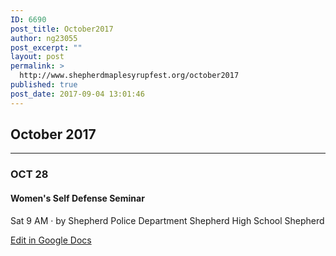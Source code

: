 ```yaml
---
ID: 6690
post_title: October2017
author: ng23055
post_excerpt: ""
layout: post
permalink: >
  http://www.shepherdmaplesyrupfest.org/october2017
published: true
post_date: 2017-09-04 13:01:46
---
```

<h2>October 2017</h2>

<hr />

<h3>OCT 28</h3>
<h4>Women's Self Defense Seminar</h4>
Sat 9 AM · by Shepherd Police Department
Shepherd High School
Shepherd

<a href="https://docs.google.com/document/d/1zqQ3njy9cETfdgrMsQKncOVCMPLM7XFifBrNYTl7Hsg/edit?usp=sharing">Edit in Google Docs</a>